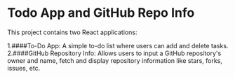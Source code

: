 # Todo App and GitHub Repo Info

This project contains two React applications:

1.####To-Do App: A simple to-do list where users can add and delete tasks.
2.####GitHub Repository Info: Allows users to input a GitHub repository's owner and name, fetch and display repository information like stars, forks, issues, etc.
